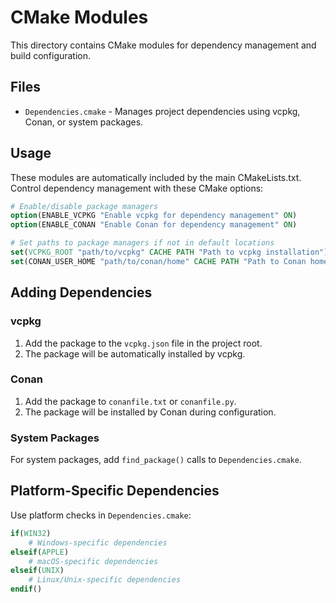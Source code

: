 # CMake Modules

This directory contains CMake modules for dependency management and build configuration.

## Files

- `Dependencies.cmake` - Manages project dependencies using vcpkg, Conan, or system packages.

## Usage

These modules are automatically included by the main CMakeLists.txt. Control dependency management with these CMake options:

```cmake
# Enable/disable package managers
option(ENABLE_VCPKG "Enable vcpkg for dependency management" ON)
option(ENABLE_CONAN "Enable Conan for dependency management" ON)

# Set paths to package managers if not in default locations
set(VCPKG_ROOT "path/to/vcpkg" CACHE PATH "Path to vcpkg installation")
set(CONAN_USER_HOME "path/to/conan/home" CACHE PATH "Path to Conan home directory")
```

## Adding Dependencies

### vcpkg
1. Add the package to the `vcpkg.json` file in the project root.
2. The package will be automatically installed by vcpkg.

### Conan
1. Add the package to `conanfile.txt` or `conanfile.py`.
2. The package will be installed by Conan during configuration.

### System Packages
For system packages, add `find_package()` calls to `Dependencies.cmake`.

## Platform-Specific Dependencies

Use platform checks in `Dependencies.cmake`:

```cmake
if(WIN32)
    # Windows-specific dependencies
elseif(APPLE)
    # macOS-specific dependencies
elseif(UNIX)
    # Linux/Unix-specific dependencies
endif()
```

